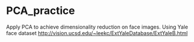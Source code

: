 # PCA_practice
Apply PCA to achieve dimensionality reduction on face images.
Using Yale face dataset http://vision.ucsd.edu/~leekc/ExtYaleDatabase/ExtYaleB.html
